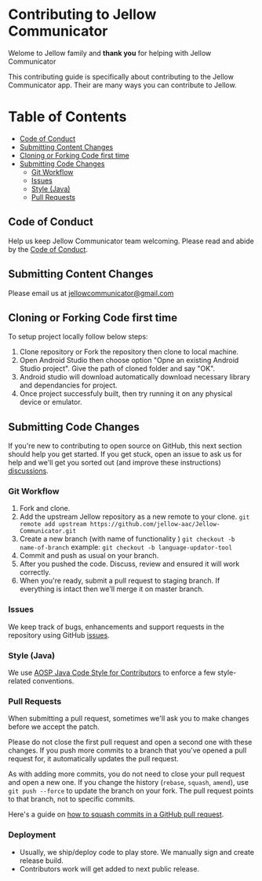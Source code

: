 # Contributing to Jellow Communicator

Welome to Jellow family and **thank you** for helping with Jellow Communicator

This contributing guide is specifically about contributing to the Jellow Communicator app. Their are many ways you can contribute to Jellow.

# Table of Contents

* [Code of Conduct](#code-of-conduct)
* [Submitting Content Changes](#submitting-content-changes)
* [Cloning or Forking Code first time](#cloning-forking-code)
* [Submitting Code Changes](#submitting-code-changes)
    - [Git Workflow](#git-workflow)
    - [Issues](#issues)
    - [Style (Java)](#style-java)
    - [Pull Requests](#pull-requests)
## Code of Conduct

Help us keep Jellow Communicator team welcoming. Please read and abide by the [Code of Conduct][coc].

## Submitting Content Changes

Please email us at <jellowcommunicator@gmail.com>

## Cloning or Forking Code first time

To setup project locally follow below steps:
1. Clone repository or Fork the repository then clone to local machine.
2. Open Android Studio then choose option "Opne an existing Android Studio project". Give the path of cloned folder and say "OK".
3. Android studio will download automatically download necessary library and dependancies for project.
4. Once project successfuly built, then try running it on any physical device or emulator.

## Submitting Code Changes

If you're new to contributing to open source on GitHub, this next section should help you get started.
If you get stuck, open an issue to ask us for help and we'll get you sorted out (and improve these instructions) [discussions][].

### Git Workflow

1. Fork and clone.
2. Add the upstream Jellow repository as a new remote to your clone.
   `git remote add upstream https://github.com/jellow-aac/Jellow-Communicator.git`
3. Create a new branch (with name of functionality )
   `git checkout -b name-of-branch`
   example: `git checkout -b language-updator-tool`
4. Commit and push as usual on your branch.
5. After you pushed the code. Discuss, review and ensured it will work correctly.
5. When you're ready, submit a pull request to staging branch. If everything is intact then we'll 
   merge it on master branch.

### Issues

We keep track of bugs, enhancements and support requests in the repository using GitHub [issues][].

### Style (Java)

We use [AOSP Java Code Style for Contributors][coding-style] 
to enforce a few style-related conventions.

### Pull Requests

When submitting a pull request, sometimes we'll ask you to make changes before
we accept the patch.

Please do not close the first pull request and open a second one with these
changes. If you push more commits to a branch that you've opened a pull
request for, it automatically updates the pull request.

As with adding more commits, you do not need to close your pull request and open a new one.
If you change the history (`rebase`, `squash`, `amend`), use `git push --force` to update the branch on your fork.
The pull request points to that branch, not to specific commits.

Here's a guide on [how to squash commits in a GitHub pull request][squash-commits].

### Deployment

- Usually, we ship/deploy code to play store. We manually sign and  create release build.
- Contributors work will get added to next public release.


[coc]: https://github.com/jellow-aac/Jellow-Communicator/blob/master/CODE_OF_CONDUCT.md
[coding-style]: https://source.android.com/setup/contribute/code-style
[squash-commits]: http://blog.steveklabnik.com/posts/2012-11-08-how-to-squash-commits-in-a-github-pull-request
[issues]: https://github.com/jellow-aac/Jellow-Communicator/issues
[discussions]: https://github.com/jellow-aac/Jellow-Communicator/issues
